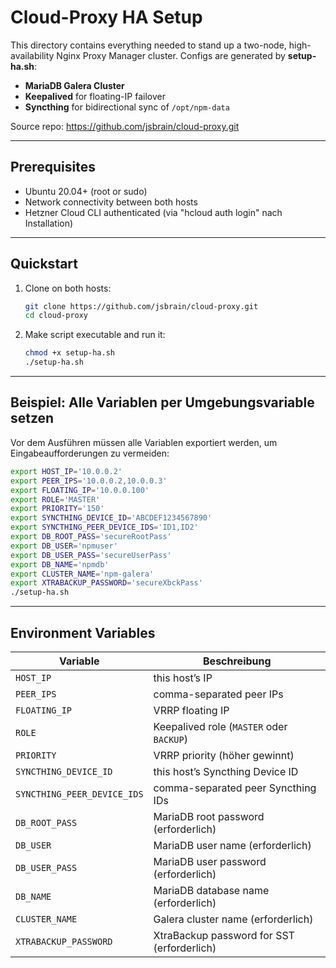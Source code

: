 # Cloud-Proxy HA Setup

This directory contains everything needed to stand up a two-node, high-availability
Nginx Proxy Manager cluster. Configs are generated by **setup-ha.sh**:

- **MariaDB Galera Cluster**
- **Keepalived** for floating-IP failover
- **Syncthing** for bidirectional sync of `/opt/npm-data`

Source repo: https://github.com/jsbrain/cloud-proxy.git

---

## Prerequisites

- Ubuntu 20.04+ (root or sudo)
- Network connectivity between both hosts
- Hetzner Cloud CLI authenticated (via "hcloud auth login" nach Installation)

---

## Quickstart

1. Clone on both hosts:
   ```bash
   git clone https://github.com/jsbrain/cloud-proxy.git
   cd cloud-proxy
   ```
2. Make script executable and run it:
   ```bash
   chmod +x setup-ha.sh
   ./setup-ha.sh
   ```

---

## Beispiel: Alle Variablen per Umgebungsvariable setzen

Vor dem Ausführen müssen alle Variablen exportiert werden, um Eingabeaufforderungen zu vermeiden:

```bash
export HOST_IP='10.0.0.2'
export PEER_IPS='10.0.0.2,10.0.0.3'
export FLOATING_IP='10.0.0.100'
export ROLE='MASTER'
export PRIORITY='150'
export SYNCTHING_DEVICE_ID='ABCDEF1234567890'
export SYNCTHING_PEER_DEVICE_IDS='ID1,ID2'
export DB_ROOT_PASS='secureRootPass'
export DB_USER='npmuser'
export DB_USER_PASS='secureUserPass'
export DB_NAME='npmdb'
export CLUSTER_NAME='npm-galera'
export XTRABACKUP_PASSWORD='secureXbckPass'
./setup-ha.sh
```

---

## Environment Variables

| Variable                    | Beschreibung                               |
| --------------------------- | ------------------------------------------ |
| `HOST_IP`                   | this host’s IP                             |
| `PEER_IPS`                  | comma-separated peer IPs                   |
| `FLOATING_IP`               | VRRP floating IP                           |
| `ROLE`                      | Keepalived role (`MASTER` oder `BACKUP`)   |
| `PRIORITY`                  | VRRP priority (höher gewinnt)              |
| `SYNCTHING_DEVICE_ID`       | this host’s Syncthing Device ID            |
| `SYNCTHING_PEER_DEVICE_IDS` | comma-separated peer Syncthing IDs         |
| `DB_ROOT_PASS`              | MariaDB root password (erforderlich)       |
| `DB_USER`                   | MariaDB user name (erforderlich)           |
| `DB_USER_PASS`              | MariaDB user password (erforderlich)       |
| `DB_NAME`                   | MariaDB database name (erforderlich)       |
| `CLUSTER_NAME`              | Galera cluster name (erforderlich)         |
| `XTRABACKUP_PASSWORD`       | XtraBackup password for SST (erforderlich) |
